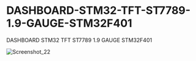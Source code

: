 # DASHBOARD-STM32-TFT-ST7789-1.9-GAUGE-STM32F401
DASHBOARD STM32 TFT ST7789 1.9 GAUGE STM32F401

![Screenshot_22](https://github.com/offpic/DASHBOARD-STM32-TFT-ST7789-1.9-GAUGE-STM32F401/assets/31142397/69485b9f-9635-4c60-bad8-151634f8a120)
